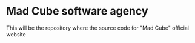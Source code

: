 # Mad Cube software agency
This will be the repository where the source code for "Mad Cube" official website 

